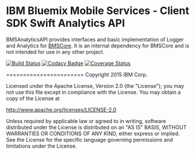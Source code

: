 IBM Bluemix Mobile Services - Client SDK Swift Analytics API
===================================================

BMSAnalyticsAPI provides interfaces and basic implementation of Logger and Analytics for [BMSCore](https://github.com/ibm-bluemix-mobile-services/bms-clientsdk-swift-core). It is an internal dependency for BMSCore and is not intended for use in any other project. 

[![Build Status](https://travis-ci.org/ibm-bluemix-mobile-services/bms-clientsdk-swift-analytics-api.svg?branch=master)](https://travis-ci.org/ibm-bluemix-mobile-services/bms-clientsdk-swift-analytics-api)
[![Codacy Badge](https://api.codacy.com/project/badge/Grade/28b6315364374afa8bbfc21b6636ce7d)](https://www.codacy.com/app/ibm-bluemix-mobile-services/bms-clientsdk-swift-analytics-api?utm_source=github.com&amp;utm_medium=referral&amp;utm_content=ibm-bluemix-mobile-services/bms-clientsdk-swift-analytics-api&amp;utm_campaign=Badge_Grade)
[![Coverage Status](https://coveralls.io/repos/github/ibm-bluemix-mobile-services/bms-clientsdk-swift-analytics-api/badge.svg?branch=travis-fix)](https://coveralls.io/github/ibm-bluemix-mobile-services/bms-clientsdk-swift-analytics-api?branch=travis-fix)

=======================
Copyright 2015 IBM Corp.

Licensed under the Apache License, Version 2.0 (the "License");
you may not use this file except in compliance with the License.
You may obtain a copy of the License at

http://www.apache.org/licenses/LICENSE-2.0

Unless required by applicable law or agreed to in writing, software
distributed under the License is distributed on an "AS IS" BASIS,
WITHOUT WARRANTIES OR CONDITIONS OF ANY KIND, either express or implied.
See the License for the specific language governing permissions and
limitations under the License.
